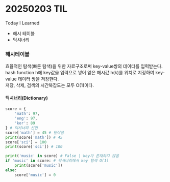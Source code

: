 # 20250203 TIL
Today I Learned

* 해시 테이블
* 딕셔너리

### 해시테이블
효율적인 탐색(빠른 탐색)을 위한 자료구조로써 key-value쌍의 데이터를 입력받는다.<br/>
hash function h에 key값을 입력으로 넣어 얻은 해시값 h(k)를 위치로 지정하여 key-value 데이터 쌍을 저장한다.<br/>
저장, 삭제, 검색의 시간복잡도는 모두 O(1)이다.

#### 딕셔너리(Dictionary)
````python
score = {
    'math': 97,
    'eng': 97,
    'kor': 89
} # 딕셔너리 선언
score['math'] = 45 # 덮어씀
print(score['math']) # 45
score['sci'] = 100
print(score['sci']) # 100

print('music' in score) # False | key가 존재하지 않음
if 'music' in score: # 딕셔너리에서 key 탐색 O(1)
    print(score['music'])
else:
    score['music'] = 0
````
